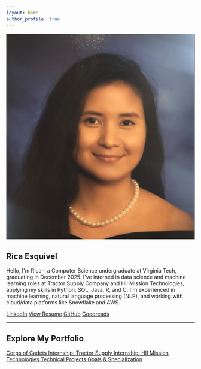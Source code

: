 ```yaml
---
layout: home
author_profile: true
---
```


<!-- Intro Section -->
<section class="intro">
  <img src="assets/Profile.png" alt="Profile picture of Rica Esquivel" class="profile-pic">
  
  <div class="intro-text">
    <h1>Rica Esquivel</h1>
    <p>Hello, I'm Rica – a Computer Science undergraduate at Virginia Tech, graduating in December 2025. I've interned in data science and machine learning roles at Tractor Supply Company and HII Mission Technologies, applying my skills in Python, SQL, Java, R, and C. I'm experienced in machine learning, natural language processing (NLP), and working with cloud/data platforms like Snowflake and AWS.</p>
    <div class="button-group">
      <a href="https://www.linkedin.com/in/rica-esquivel/" target="_blank" class="btn">LinkedIn</a>
      <a href="{{ '/assets/Rica_Esquivel_Resume.pdf' | relative_url }}" target="_blank" class="btn">View Resume</a>
      <a href="https://github.com/esquivelrica" target="_blank" class="btn">GitHub</a>
      <a href="https://www.goodreads.com/user/show/188499200-rica-esquivel" target="_blank" class="btn">Goodreads</a>
    </div>
  </div>
</section>

---

## Explore My Portfolio
<div class="cards">
  <a class="card" href="{{ '/cadets/' | relative_url }}">
    <i class="fas fa-shield-halved"></i>
    Corps of Cadets
  </a>
  <a class="card" href="{{ '/internships-tractor/' | relative_url }}">
    <i class="fas fa-store"></i>
    Internship: Tractor Supply
  </a>
  <a class="card" href="{{ '/internships-hii/' | relative_url }}">
    <i class="fas fa-ship"></i>
    Internship: HII Mission Technologies
  </a>
  <a class="card" href="{{ '/projects/' | relative_url }}">
    <i class="fas fa-code"></i>
    Technical Projects
  </a>
  <a class="card" href="{{ '/goals/' | relative_url }}">
    <i class="fas fa-bullseye"></i>
    Goals & Specialization
  </a>
  <!-- <a class="card" href="{{ '/blog/' | relative_url }}">
    <i class="fas fa-pen-nib"></i>
    Blog
  </a> -->
</div>

<!-- ## Beyond the Office
<div class="beyond-office">
  <div class="hobby">
    <img src="{{ '/assets/hobbies/hiking.jpg' | relative_url }}" alt="Hiking trail view">
    <h3>Hiking</h3>
    <p>I love exploring trails and connecting with nature, from local paths to challenging summits.</p>
  </div>
  <div class="hobby">
    <img src="{{ '/assets/hobbies/fitness.jpg' | relative_url }}" alt="Weights and gym equipment">
    <h3>Fitness</h3>
    <p>Personal fitness is my way of staying focused, energized, and balanced in life.</p>
  </div>
  <div class="hobby">
    <img src="{{ '/assets/hobbies/cooking.jpg' | relative_url }}" alt="A plated meal">
    <h3>Cooking</h3>
    <p>In my kitchen, I experiment with recipes and flavors, making meals for friends and family.</p>
  </div>
</div>

<p style="text-align:center; margin-top:1rem;">
  <a href="{{ '/beyond-the-office/' | relative_url }}" class="btn">Learn More →</a>
</p> -->

<!-- ### Recent Posts
<div class="post-previews">
{% for post in site.posts limit:3 %}
  <a class="post-preview" href="{{ post.url | relative_url }}">
    {% if post.header and post.header.teaser %}
      <img src="{{ post.header.teaser | relative_url }}" alt="{{ post.title }} teaser">
    {% endif %}
    <h3>{{ post.title }}</h3>
    <p class="meta">{{ post.date | date: "%B %d, %Y" }}</p>
    <p>{{ post.excerpt | strip_html | truncate: 140 }}</p>
  </a>
{% endfor %}
</div>
<p><a class="btn" href="{{ '/blog/' | relative_url }}">View all posts →</a></p> -->